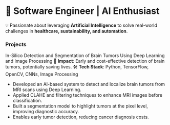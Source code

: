 # 🎯 Software Engineer | AI Enthusiast
💡 Passionate about leveraging **Artificial Intelligence** to solve real-world challenges in **healthcare, sustainability, and automation**.  

### Projects
In-Silico Detection and Segmentation of Brain Tumors Using Deep Learning and Image Processing
🧠 **Impact**: Early and cost-effective detection of brain tumors, potentially saving lives.
🛠  **Tech Stack**: Python, TensorFlow, OpenCV, CNNs, Image Processing

- Developed an AI-based system to detect and localize brain tumors from MRI scans using Deep Learning.
- Applied CLAHE and filtering techniques to enhance MRI images before classification.
- Built a segmentation model to highlight tumors at the pixel level, improving diagnostic accuracy.
- Enables early tumor detection, reducing cancer diagnosis costs.
  

